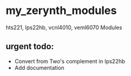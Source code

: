 # my_zerynth_modules
hts221, lps22hb, vcnl4010, veml6070 Modules

## urgent todo:
- Convert from Two's complement in lps22hb
- Add documentation
